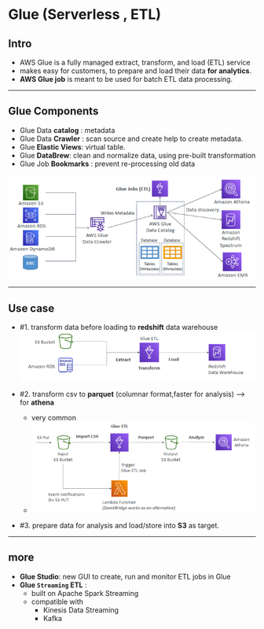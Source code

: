 # Glue (Serverless , ETL)
## Intro
- AWS Glue is a fully managed extract, transform, and load (ETL) service 
- makes easy for customers, to prepare and load their data **for analytics**.
- **AWS Glue job** is meant to be used for batch ETL data processing.

---
## Glue Components
- Glue Data **catalog** : metadata
- Glue Data **Crawler** : scan source and create help to create metadata.
- Glue **Elastic Views**: virtual table.
- Glue **DataBrew**: clean and normalize data, using pre-built transformation
- Glue Job **Bookmarks** : prevent re-processing old data

![img_3.png](../99_img/moreSrv/analytic-1/img_3.png)

---
## Use case
- #1. transform data before loading to **redshift** data warehouse
  ![img_1.png](../99_img/moreSrv/analytic-1/img_1.png)

- #2. transform csv to **parquet** (columnar format,faster for analysis) --> for **athena**
  - very common
  - ![img_2.png](../99_img/moreSrv/analytic-1/img_2.png)

- #3. prepare data for analysis and load/store into **S3** as target.

---
## more
- **Glue Studio**: new GUI to create, run and monitor ETL jobs in Glue
- **Glue `Streaming` ETL** :
  - built on Apache Spark Streaming
  - compatible with 
    - Kinesis Data Streaming 
    - Kafka